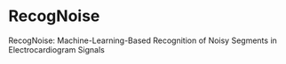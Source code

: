 # RecogNoise

RecogNoise: Machine-Learning-Based Recognition of Noisy Segments in Electrocardiogram Signals
